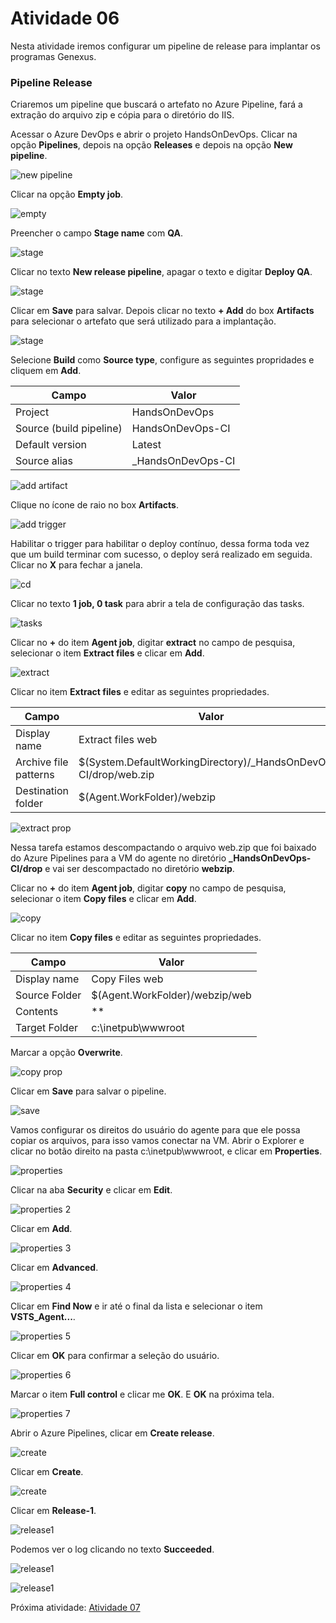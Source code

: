 # Atividade 06

Nesta atividade iremos configurar um pipeline de release para implantar os programas Genexus.

### Pipeline Release

Criaremos um pipeline que buscará o artefato no Azure Pipeline, fará a extração do arquivo zip e cópia para o diretório do IIS.

Acessar o Azure DevOps e abrir o projeto HandsOnDevOps. Clicar na opção **Pipelines**, depois na opção **Releases** e depois na opção **New pipeline**.

![new pipeline](../imagens/release1.png)

Clicar na opção **Empty job**.

![empty](../imagens/release2.png)

Preencher o campo **Stage name** com **QA**.

![stage](../imagens/release3.png)

Clicar no texto **New release pipeline**, apagar o texto e digitar **Deploy QA**.

![stage](../imagens/release4.png)

Clicar em **Save** para salvar. Depois clicar no texto **+ Add** do box **Artifacts** para selecionar o artefato que será utilizado para a implantação.

![stage](../imagens/release5.png)

Selecione **Build** como **Source type**, configure as seguintes propridades e cliquem em **Add**.

| Campo | Valor | 
| --- | --- |
| Project | HandsOnDevOps |
| Source (build pipeline) | HandsOnDevOps-CI |
| Default version | Latest |
| Source alias | _HandsOnDevOps-CI |

![add artifact](../imagens/release6.png)

Clique no ícone de raio no box **Artifacts**.

![add trigger](../imagens/release7.png)

Habilitar o trigger para habilitar o deploy contínuo, dessa forma toda vez que um build terminar com sucesso, o deploy será realizado em seguida. Clicar no **X** para fechar a janela.

![cd](../imagens/release8.png)

Clicar no texto **1 job, 0 task** para abrir a tela de configuração das tasks.

![tasks](../imagens/release9.png)

Clicar no **+** do item **Agent job**, digitar **extract** no campo de pesquisa, selecionar o item **Extract files** e clicar em **Add**.

![extract](../imagens/release10.png)

Clicar no item **Extract files** e editar as seguintes propriedades.

| Campo | Valor | 
| --- | --- |
| Display name | Extract files web |
| Archive file patterns | $(System.DefaultWorkingDirectory)/_HandsOnDevOps-CI/drop/web.zip |
| Destination folder | $(Agent.WorkFolder)/webzip |

![extract prop](../imagens/release11.png)

Nessa tarefa estamos descompactando o arquivo web.zip que foi baixado do Azure Pipelines para a VM do agente no diretório **_HandsOnDevOps-CI/drop**  e vai ser descompactado no diretório **webzip**.

Clicar no **+** do item **Agent job**, digitar **copy** no campo de pesquisa, selecionar o item **Copy files** e clicar em **Add**.

![copy](../imagens/release12.png)

Clicar no item **Copy files** e editar as seguintes propriedades.

| Campo | Valor | 
| --- | --- |
| Display name | Copy Files web |
| Source Folder | $(Agent.WorkFolder)/webzip/web |
| Contents | ** |
| Target Folder | c:\inetpub\wwwroot |

Marcar a opção **Overwrite**.

![copy prop](../imagens/release13.png)

Clicar em **Save** para salvar o pipeline.

![save](../imagens/release14.png)

Vamos configurar os direitos do usuário do agente para que ele possa copiar os arquivos, para isso vamos conectar na VM. 
Abrir o Explorer e clicar no botão direito na pasta c:\inetpub\wwwroot, e clicar em **Properties**.

![properties](../imagens/seguranca1.png)

Clicar na aba **Security** e clicar em **Edit**.

![properties 2](../imagens/seguranca2.png)

Clicar em **Add**.

![properties 3](../imagens/seguranca3.png)

Clicar em **Advanced**.

![properties 4](../imagens/seguranca4.png)

Clicar em **Find Now** e ir até o final da lista e selecionar o item **VSTS_Agent...**.

![properties 5](../imagens/seguranca5.png)

Clicar em **OK** para confirmar a seleção do usuário.

![properties 6](../imagens/seguranca6.png)

Marcar o item **Full control** e clicar me **OK**. E **OK** na próxima tela.

![properties 7](../imagens/seguranca7.png)

Abrir o Azure Pipelines, clicar em **Create release**.

![create](../imagens/release15.png)

Clicar em **Create**.

![create](../imagens/release16.png)

Clicar em **Release-1**.

![release1](../imagens/release17.png)

Podemos ver o log clicando no texto **Succeeded**.

![release1](../imagens/release18.png)

![release1](../imagens/release19.png)

Próxima atividade: [Atividade 07](07-atividade.md)



